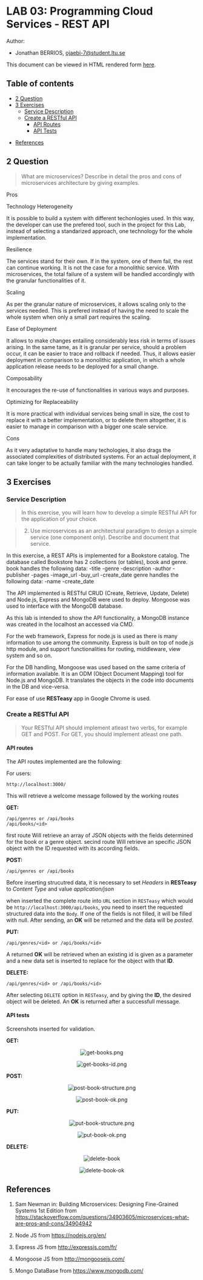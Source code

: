 # LAB 03: Programming Cloud Services - REST API

Author:

- Jonathan BERRIOS, [ojaebi-7@student.ltu.se](mailto:ojaebi-7@student.ltu.se)

This document can be viewed in HTML rendered form [here].

[here]: http://htmlpreview.github.com?https://github.com/thunko/bookstoreapi/blob/master/README.html

## Table of contents

- [2 Question](#2-quiestion)
- [3 Exercises](#3-exercises)
  - [Service Description](#service-description)
  - [Create a RESTful API](#create-restful-api)
  	- [API Routes](#api-routes)
  	- [API Tests](#api-tests)
* [References](#references)

## 2 Question

> What are microservices? Describe in detail the pros and cons of microservices architecture by giving examples.

Pros

Technology Heterogeneity

It is possible to build a system with different techonlogies used. In this way, the developer can use the prefered tool, such in the project for this Lab, instead of selecting a standarized approach, one technology for the whole implementation.

Resilience

The services stand for their own. If in the system, one of them fail, the rest can continue working. It is not the case for a monolithic service.
With microservices, the total failure of a system will be handled accordingly with the granular functionalities of it.

Scaling

As per the granular nature of microservices, it allows scaling only to the services needed. This is prefered instead of having the need to scale the whole system when only a small part requires the scaling.

Ease of Deployment

It allows to make changes entailing considerably less risk in terms of issues arising. In the same tame, as it is granular per service, should a problem occur, it can be easier to trace and rollback if needed. Thus, it allows easier deployment in comparison to a monolithic application, in which a whole application release needs to be deployed for a small change.

Composability

It encourages the re-use of functionalities in various ways and purposes.

Optimizing for Replaceability

It is more practical with individual services being small in size, the cost to replace it with a better implementation, or to delete them altogether, it is easier to manage in comparison with a bigger one scale service.

Cons

As it very adaptative to handle many techologies, it also drags the associated complexities of distributed systems. For an actual deployment, it can take longer to be actually familiar with the many technologies handled.

## 3 Exercises

### Service Description

> In this exercise, you will learn how to develop a simple RESTful API for the application of your choice.

> 2. Use microservices as an architectural paradigm to design a simple service (one component only). Describe and document that service. 

In this exercise, a REST APIs is implemented for a Bookstore catalog. The database called Bookstore has 2 collections (or tables), book and genre.
book handles the following data:
	-title
	-genre
	-description
	-author
	-publisher
	-pages
	-image_url
	-buy_url
	-create_date
genre handles the following data:
	-name
	-create_date

The API implemented is RESTful CRUD (Create, Retrieve, Update, Delete) and Node.js, Express and MongoDB were used to deploy. Mongoose was used to interface with the MongoDB database.

As this lab is intended to show the API functionality, a MongoDB instance was created in the localhost an accessed via CMD.

For the web framework, Express for node.js is used as there is many information to use among the community.
Express is built on top of node.js http module, and support functionalities for routing, middleware, view system and so on.

For the DB handling, Mongoose was used based on the same criteria of information available. It is an ODM (Object Document Mapping) tool for Node.js and MongoDB. It translates the objects in the code into documents in the DB and vice-versa.

For ease of use **RESTeasy** app in Google Chrome is used.


### Create a RESTful API

> Your RESTful API should implement atleast two verbs, for example GET and POST. For GET, you should implement atleast one path.

#### API routes

The API routes implemented are the following:

For users:
```console
http://localhost:3000/
```

This will retrieve a welcome message followed by the working routes

**GET:**

```console
/api/genres or /api/books
/api/books/<id>
```

first route Will retrieve an array of JSON objects with the fields determined for the book or a genre object.
secind route Will retrieve an specific JSON object with the ID requested with its according fields.

**POST:**

```console
/api/genres or /api/books
```

Before inserting strucutred data, it is necessary to set *Headers* in **RESTeasy** to *Content Type* and value *application/json*

when inserted the complete route into `URL` section in `RESTeasy` which would be `http://localhost:3000/api/books`, you need to insert the requested structured data into the `Body`.
If one of the fields is not filled, it will be filled with null.
After sending, an **OK** will be returned and the data will be *posted*.

**PUT:**

```console
/api/genres/<id> or /api/books/<id>
```

A returned **OK** will be retrieved when an existing id is given as a parameter and a new data set is inserted to replace for the object with that **ID**.

**DELETE:**

```console
/api/genres/<id> or /api/books/<id>
```

After selecting `DELETE` option in `RESTeasy`, and by giving the **ID**, the desired object will be deleted.
An **OK** is returned after a successfull message.

#### API tests

Screenshots inserted for validation.


**GET:**

<p align="center">
  <img alt="get-books.png" src="https://github.com/thunko/bookstoreapi/blob/master/get-books.PNG?raw=true">
</p>


<p align="center">
  <img alt="get-books-id.png" src="https://github.com/thunko/bookstoreapi/blob/master/get-books-id.PNG?raw=true">
</p>

**POST:**

<p align="center">
  <img alt="post-book-structure.png" src="https://github.com/thunko/bookstoreapi/blob/master/post-book-structure.PNG?raw=true">
</p>

<p align="center">
  <img alt="post-book-ok.png" src="https://github.com/thunko/bookstoreapi/blob/master/post-book-ok.PNG?raw=true">
</p>

**PUT:**

<p align="center">
  <img alt="put-book-structure.png" src="https://github.com/thunko/bookstoreapi/blob/master/put-book-structure.PNG?raw=true">
</p>

<p align="center">
  <img alt="put-book-ok.png" src="https://github.com/thunko/bookstoreapi/blob/master/put-book-ok.PNG?raw=true">
</p>

**DELETE:**

<p align="center">
  <img alt="delete-book" src="https://github.com/thunko/bookstoreapi/blob/master/delete-book.PNG?raw=true">
</p>

<p align="center">
  <img alt="delete-book-ok" src="https://github.com/thunko/bookstoreapi/blob/master/delete-book-ok.PNG?raw=true">
</p>

## References

1. Sam Newman in: Building Microservices: Designing Fine-Grained Systems 1st Edition from
   https://stackoverflow.com/questions/34903605/microservices-what-are-pros-and-cons/34904942

2. Node JS from
   https://nodejs.org/en/

3. Express JS from
   http://expressjs.com/fr/

4. Mongoose JS from
   http://mongoosejs.com/

5. Mongo DataBase from
   https://www.mongodb.com/

[1]: #references
[2]: #references
[3]: #references
[4]: #references
[5]: #references